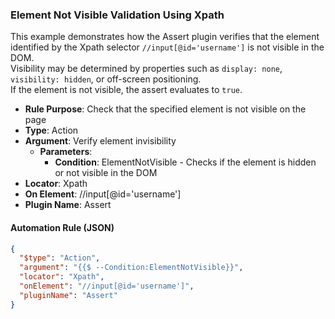 ### Element Not Visible Validation Using Xpath

This example demonstrates how the Assert plugin verifies that the element identified by the Xpath selector `//input[@id='username']` is not visible in the DOM.  
Visibility may be determined by properties such as `display: none`, `visibility: hidden`, or off-screen positioning.  
If the element is not visible, the assert evaluates to `true`.

- **Rule Purpose**: Check that the specified element is not visible on the page  
- **Type**: Action  
- **Argument**: Verify element invisibility  
  - **Parameters**:  
    - **Condition**: ElementNotVisible - Checks if the element is hidden or not visible in the DOM  
- **Locator**: Xpath  
- **On Element**: //input[@id='username']  
- **Plugin Name**: Assert  

#### Automation Rule (JSON)

```json
{
  "$type": "Action",
  "argument": "{{$ --Condition:ElementNotVisible}}",
  "locator": "Xpath",
  "onElement": "//input[@id='username']",
  "pluginName": "Assert"
}
```
